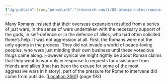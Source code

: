 ```yaml
---
{"dg-publish":true,"permalink":"/research-vault/02-atomic-notes/romans-cast-their-imperial-expansion-as-just-war-and-not-aggression-sometimes-accurately/"}
---
```


Many Romans insisted that their overseas expansion resulted from a series of just wars, in the sense of wars undertaken with the necessary support of the gods, in self-defence or in the defence of allies, who had often solicited Rome’s help. It was not aggression at all. First, the Romans were not the only agents in the process. They did not invade a world of peace-loving peoples, who were just minding their own business until these voracious thugs came along. However cynical we might rightly be about Roman claims that they went to war only in response to requests for assistance from friends and allies (that has been the excuse for some of the most aggressive wars in history), part of the pressure for Rome to intervene did come from outside. ([Location 2661](https://readwise.io/to_kindle?action=open&asin=B0108U7IHO&location=2661)) (page 193)